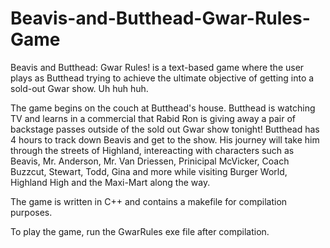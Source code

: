 # Beavis-and-Butthead-Gwar-Rules-Game
Beavis and Butthead: Gwar Rules! is a text-based game where the user plays as Butthead trying to achieve the ultimate objective of getting 
into a sold-out Gwar show. Uh huh huh.

The game begins on the couch at Butthead's house. Butthead is watching TV and learns in a commercial that Rabid Ron is giving away a pair of
backstage passes outside of the sold out Gwar show tonight! Butthead has 4 hours to track down Beavis and get to the show. His journey will
take him through the streets of Highland, intereacting with characters such as Beavis, Mr. Anderson, Mr. Van Driessen, Prinicipal McVicker,
Coach Buzzcut, Stewart, Todd, Gina and more while visiting Burger World, Highland High and the Maxi-Mart along the way.

The game is written in C++ and contains a makefile for compilation purposes.

To play the game, run the GwarRules exe file after compilation.

